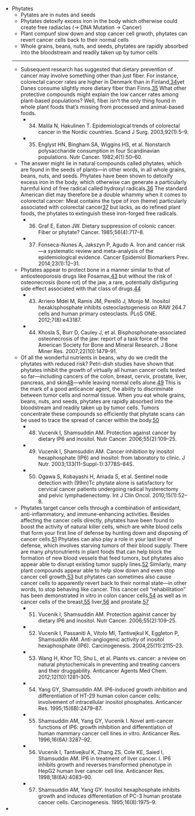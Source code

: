 - Phytates
	- Pytates are in nutes and seeds
	- Phytates detoxify excess iron in the body which otherwise could create free radiaclas (-> DNA Mutation -> Cancer) 
	- Plant compunf slow down and stop cancer cell grwoth, phytates can revert cancer cells back to their normal cells
	-  Whole grains, beans, nuts, and seeds, phytates are rapidly absorbed into the bloodstream and readily taken up by tumor cells
	- ---
	- Subsequent research has suggested that dietary prevention of cancer may involve something other than just fiber. For instance, colorectal cancer rates are higher in Denmark than in Finland,[34](file:///text/part0047.html#chapter4-34)yet Danes consume slightly more dietary fiber than Finns.[35](file:///text/part0047.html#chapter4-35) What other protective compounds might explain the low cancer rates among plant-based populations? Well, fiber isn’t the only thing found in whole plant foods that’s missing from processed and animal-based foods.
		- 34. Malila N, Hakulinen T. Epidemiological trends of colorectal cancer in the Nordic countries. Scand J Surg. 2003;92(1):5–9.
		- 35. Englyst HN, Bingham SA, Wiggins HS, et al. Nonstarch polysaccharide consumption in four Scandinavian populations. Nutr Cancer. 1982;4(1):50–60.
	- The answer might lie in natural compounds called phytates, which are found in the seeds of plants—in other words, in all whole grains, beans, nuts, and seeds. Phytates have been shown to detoxify excess iron in the body, which otherwise can generate a particularly harmful kind of free radical called hydroxyl radicals.[36](file:///text/part0047.html#chapter4-36) The standard American diet may therefore be a double whammy when it comes to colorectal cancer: Meat contains the type of iron (heme) particularly associated with colorectal cancer[37](file:///text/part0047.html#chapter4-37) but lacks, as do refined plant foods, the phytates to extinguish these iron-forged free radicals.
		- 36. Graf E, Eaton JW. Dietary suppression of colonic cancer. Fiber or phytate? Cancer. 1985;56(4):717–8.
		- 37. Fonseca-Nunes A, Jakszyn P, Agudo A. Iron and cancer risk—a systematic review and meta-analysis of the epidemiological evidence. Cancer Epidemiol Biomarkers Prev. 2014;23(1):12–31.
	- Phytates appear to protect bone in a manner similar to that of antiosteoporosis drugs like Fosamax,[43](file:///text/part0047.html#chapter4-43) but without the risk of osteonecrosis (bone rot) of the jaw, a rare, potentially disfiguring side effect associated with that class of drugs.[44](file:///text/part0047.html#chapter4-44)
		- 43. Arriero Mdel M, Ramis JM, Perelló J, Monjo M. Inositol hexakisphosphate inhibits osteoclastogenesis on RAW 264.7 cells and human primary osteoclasts. PLoS ONE. 2012;7(8):e43187.
		- 44. Khosla S, Burr D, Cauley J, et al. Bisphosphonate-associated osteonecrosis of the jaw: report of a task force of the American Society for Bone and Mineral Research. J Bone Miner Res. 2007;22(10):1479–91.
	- Of all the wonderful nutrients in beans, why do we credit the phytates with reduced risk? Petri-dish studies have shown that phytates inhibit the growth of virtually all human cancer cells tested so far—including cancers of the colon, breast, cervix, prostate, liver, pancreas, and skin[48](file:///text/part0047.html#chapter4-48)—while leaving normal cells alone.[49](file:///text/part0047.html#chapter4-49) This is the mark of a good anticancer agent, the ability to discriminate between tumor cells and normal tissue. When you eat whole grains, beans, nuts, and seeds, phytates are rapidly absorbed into the bloodstream and readily taken up by tumor cells. Tumors concentrate these compounds so efficiently that phytate scans can be used to trace the spread of cancer within the body.[50](file:///text/part0047.html#chapter4-50)
		- 48. Vucenik I, Shamsuddin AM. Protection against cancer by dietary IP6 and inositol. Nutr Cancer. 2006;55(2):109–25.
		- 49. Vucenik I, Shamsuddin AM. Cancer inhibition by inositol hexaphosphate (IP6) and inositol: from laboratory to clinic. J Nutr. 2003;133(11-Suppl-1):3778S–84S.
		- 50. Ogawa S, Kobayashi H, Amada S, et al. Sentinel node detection with (99m)Tc phytate alone is satisfactory for cervical cancer patients undergoing radical hysterectomy and pelvic lymphadenectomy. Int J Clin Oncol. 2010;15(1):52–8.
	- Phytates target cancer cells through a combination of antioxidant, anti-inflammatory, and immune-enhancing activities. Besides affecting the cancer cells directly, phytates have been found to boost the activity of natural killer cells, which are white blood cells that form your first line of defense by hunting down and disposing of cancer cells.[51](file:///text/part0047.html#chapter4-51) Phytates can also play a role in your last line of defense, which involves starving tumors of their blood supply. There are many phytonutrients in plant foods that can help block the formation of new blood vessels that feed tumors, but phytates also appear able to disrupt existing tumor supply lines.[52](file:///text/part0047.html#chapter4-52) Similarly, many plant compounds appear able to help slow down and even stop cancer cell growth,[53](file:///text/part0047.html#chapter4-53) but phytates can sometimes also cause cancer cells to apparently revert back to their normal state—in other words, to stop behaving like cancer. This cancer cell “rehabilitation” has been demonstrated in vitro in colon cancer cells,[54](file:///text/part0047.html#chapter4-54) as well as in cancer cells of the breast,[55](file:///text/part0047.html#chapter4-55) liver,[56](file:///text/part0047.html#chapter4-56) and prostate.[57](file:///text/part0047.html#chapter4-57)
		- 51. Vucenik I, Shamsuddin AM. Protection against cancer by dietary IP6 and inositol. Nutr Cancer. 2006;55(2):109–25.
		- 52. Vucenik I, Passaniti A, Vitolo MI, Tantivejkul K, Eggleton P, Shamsuddin AM. Anti-angiogenic activity of inositol hexaphosphate (IP6). Carcinogenesis. 2004;25(11):2115–23.
		- 53. Wang H, Khor TO, Shu L, et al. Plants vs. cancer: a review on natural phytochemicals in preventing and treating cancers and their druggability. Anticancer Agents Med Chem. 2012;12(10):1281–305.
		- 54. Yang GY, Shamsuddin AM. IP6-induced growth inhibition and differentiation of HT-29 human colon cancer cells: involvement of intracellular inositol phosphates. Anticancer Res. 1995;15(6B):2479–87.
		- 55. Shamsuddin AM, Yang GY, Vucenik I. Novel anti-cancer functions of IP6: growth inhibition and differentiation of human mammary cancer cell lines in vitro. Anticancer Res. 1996;16(6A):3287–92.
		- 56. Vucenik I, Tantivejkul K, Zhang ZS, Cole KE, Saied I, Shamsuddin AM. IP6 in treatment of liver cancer. I. IP6 inhibits growth and reverses transformed phenotype in HepG2 human liver cancer cell line. Anticancer Res. 1998;18(6A):4083–90.
		- 57. Shamsuddin AM, Yang GY. Inositol hexaphosphate inhibits growth and induces differentiation of PC-3 human prostate cancer cells. Carcinogenesis. 1995;16(8):1975–9.
-